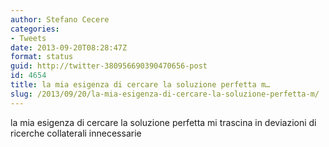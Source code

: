 ```yaml
---
author: Stefano Cecere
categories:
- Tweets
date: 2013-09-20T08:28:47Z
format: status
guid: http://twitter-380956690390470656-post
id: 4654
title: la mia esigenza di cercare la soluzione perfetta m…
slug: /2013/09/20/la-mia-esigenza-di-cercare-la-soluzione-perfetta-m/
---
```


la mia esigenza di cercare la soluzione perfetta mi trascina in deviazioni di ricerche collaterali innecessarie